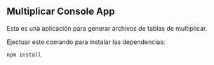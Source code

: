 ## Multiplicar Console App

Esta es una aplicación para generar archivos de tablas de multiplicar.

Ejectuar este comando para instalar las dependencias:
```
npm install
```
